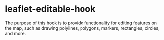 # leaflet-editable-hook
The purpose of this hook is to provide functionality for editing features on the map, such as drawing polylines, polygons, markers, rectangles, circles, and more.
